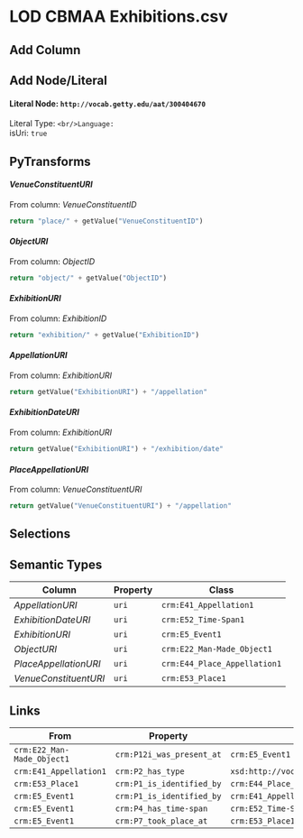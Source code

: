 # LOD CBMAA Exhibitions.csv

## Add Column

## Add Node/Literal
#### Literal Node: `http://vocab.getty.edu/aat/300404670`
Literal Type: ``
<br/>Language: ``
<br/>isUri: `true`


## PyTransforms
#### _VenueConstituentURI_
From column: _VenueConstituentID_
``` python
return "place/" + getValue("VenueConstituentID")
```

#### _ObjectURI_
From column: _ObjectID_
``` python
return "object/" + getValue("ObjectID")
```

#### _ExhibitionURI_
From column: _ExhibitionID_
``` python
return "exhibition/" + getValue("ExhibitionID")
```

#### _AppellationURI_
From column: _ExhibitionURI_
``` python
return getValue("ExhibitionURI") + "/appellation"
```

#### _ExhibitionDateURI_
From column: _ExhibitionURI_
``` python
return getValue("ExhibitionURI") + "/exhibition/date"
```

#### _PlaceAppellationURI_
From column: _VenueConstituentURI_
``` python
return getValue("VenueConstituentURI") + "/appellation"
```


## Selections

## Semantic Types
| Column | Property | Class |
|  ----- | -------- | ----- |
| _AppellationURI_ | `uri` | `crm:E41_Appellation1`|
| _ExhibitionDateURI_ | `uri` | `crm:E52_Time-Span1`|
| _ExhibitionURI_ | `uri` | `crm:E5_Event1`|
| _ObjectURI_ | `uri` | `crm:E22_Man-Made_Object1`|
| _PlaceAppellationURI_ | `uri` | `crm:E44_Place_Appellation1`|
| _VenueConstituentURI_ | `uri` | `crm:E53_Place1`|


## Links
| From | Property | To |
|  --- | -------- | ---|
| `crm:E22_Man-Made_Object1` | `crm:P12i_was_present_at` | `crm:E5_Event1`|
| `crm:E41_Appellation1` | `crm:P2_has_type` | `xsd:http://vocab.getty.edu/aat/300404670`|
| `crm:E53_Place1` | `crm:P1_is_identified_by` | `crm:E44_Place_Appellation1`|
| `crm:E5_Event1` | `crm:P1_is_identified_by` | `crm:E41_Appellation1`|
| `crm:E5_Event1` | `crm:P4_has_time-span` | `crm:E52_Time-Span1`|
| `crm:E5_Event1` | `crm:P7_took_place_at` | `crm:E53_Place1`|
